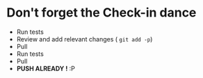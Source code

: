# Don't forget the Check-in dance

 - Run tests
 - Review and add relevant changes ( `git add -p`)
 - Pull
 - Run tests
 - Pull
 - **PUSH ALREADY !**  :P

